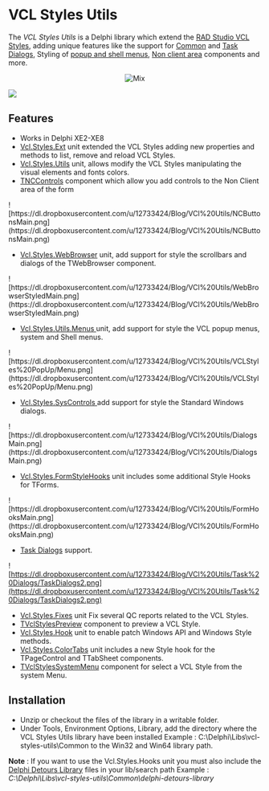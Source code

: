 # VCL Styles Utils #

The *VCL Styles Utils* is a Delphi library which extend the [RAD Studio VCL Styles](http://docwiki.embarcadero.com/RADStudio/en/VCL_Styles_Overview), adding unique features like the support for [Common](https://github.com/RRUZ/vcl-styles-utils/wiki/VclStylesSysControls) and [Task Dialogs](https://github.com/RRUZ/vcl-styles-utils/wiki/VCLStylesUxTheme), Styling of [popup and shell menus](https://github.com/RRUZ/vcl-styles-utils/wiki/VCLStylesMenus), [Non client area](https://github.com/RRUZ/vcl-styles-utils/wiki/VclStylesNC) components and more. 

<p align="center">
  <img src="https://dl.dropboxusercontent.com/u/12733424/Blog/VCl%20Utils/Images%20New%20Dialogs/Mix6.png" alt="Mix"/>
</p>

[![](https://theroadtodelphi.files.wordpress.com/2014/07/followrruz.png)](https://twitter.com/RRUZ)

## Features ##
<ul>
 <li>Works in Delphi XE2-XE8</li>
 <li><a href='https://github.com/RRUZ/vcl-styles-utils/wiki/VclStylesExt'>Vcl.Styles.Ext</a> unit extended the VCL Styles adding new properties and methods to list, remove and reload VCL Styles.</li>
 <li><a href='https://github.com/RRUZ/vcl-styles-utils/wiki/VclStylesUtils'>Vcl.Styles.Utils</a> unit, allows modify the VCL Styles manipulating the visual elements and fonts colors.</li>
 <li><a href='https://github.com/RRUZ/vcl-styles-utils/wiki/VclStylesNC'>TNCControls</a> component which allow you add controls to the Non Client area of the form</li>
</ul> 
![https://dl.dropboxusercontent.com/u/12733424/Blog/VCl%20Utils/NCButtonsMain.png](https://dl.dropboxusercontent.com/u/12733424/Blog/VCl%20Utils/NCButtonsMain.png)

<ul>
 <li><a href='https://github.com/RRUZ/vcl-styles-utils/wiki/VclStylesWebBrowser'> Vcl.Styles.WebBrowser</a> unit, add support for style the scrollbars and dialogs of the TWebBrowser component.</li>
</ul>  
![https://dl.dropboxusercontent.com/u/12733424/Blog/VCl%20Utils/WebBrowserStyledMain.png](https://dl.dropboxusercontent.com/u/12733424/Blog/VCl%20Utils/WebBrowserStyledMain.png)
<ul>
 <li><a href='https://github.com/RRUZ/vcl-styles-utils/wiki/VCLStylesMenus'>Vcl.Styles.Utils.Menus </a> unit, add support for style the VCL popup menus, system and Shell menus.</li>
</ul> 
![https://dl.dropboxusercontent.com/u/12733424/Blog/VCl%20Utils/VCLStyles%20PopUp/Menu.png](https://dl.dropboxusercontent.com/u/12733424/Blog/VCl%20Utils/VCLStyles%20PopUp/Menu.png)
<ul>
 <li><a href='https://github.com/RRUZ/vcl-styles-utils/wiki/VclStylesSysControls'>Vcl.Styles.SysControls </a> add support for style the Standard Windows dialogs.</li>
</ul>  
![https://dl.dropboxusercontent.com/u/12733424/Blog/VCl%20Utils/DialogsMain.png](https://dl.dropboxusercontent.com/u/12733424/Blog/VCl%20Utils/DialogsMain.png)
<ul>
 <li><a href='https://github.com/RRUZ/vcl-styles-utils/wiki/VclStylesFormStyleHooks'>Vcl.Styles.FormStyleHooks</a> unit includes some additional Style Hooks for TForms.</li>
</ul>   
 ![https://dl.dropboxusercontent.com/u/12733424/Blog/VCl%20Utils/FormHooksMain.png](https://dl.dropboxusercontent.com/u/12733424/Blog/VCl%20Utils/FormHooksMain.png)
<ul>
 <li><a href='https://github.com/RRUZ/vcl-styles-utils/wiki/VCLStylesUxTheme'>Task Dialogs</a> support.</li>
</ul>
 
 ![https://dl.dropboxusercontent.com/u/12733424/Blog/VCl%20Utils/Task%20Dialogs/TaskDialogs2.png](https://dl.dropboxusercontent.com/u/12733424/Blog/VCl%20Utils/Task%20Dialogs/TaskDialogs2.png)

<ul>
 <li><a href='https://github.com/RRUZ/vcl-styles-utils/wiki/VclStylesFixes'>Vcl.Styles.Fixes</a> unit Fix several QC reports related to the VCL Styles.</li>
 <li><a href='https://github.com/RRUZ/vcl-styles-utils/wiki/VclStylesPreview'>TVclStylesPreview</a> component to preview a VCL Style.</li>
 <li><a href='https://github.com/RRUZ/vcl-styles-utils/wiki/VclStylesHook'>Vcl.Styles.Hook</a> unit to enable patch Windows API and Windows Style methods.</li>
 <li><a href='https://github.com/RRUZ/vcl-styles-utils/wiki/VclStylesColorTabs'>Vcl.Styles.ColorTabs</a> unit includes a new Style hook for the TPageControl and TTabSheet components.</li>
 <li><a href='https://github.com/RRUZ/vcl-styles-utils/wiki/TVclStylesSystemMenu'>TVclStylesSystemMenu</a> component for select a VCL Style from the system Menu.</li>
</ul>

## Installation ##

<ul>
 <li>Unzip or checkout the files of the library in a writable folder.</li>
 <li>Under Tools, Environment Options, Library, add the directory where the VCL Styles Utils library have been installed Example : C:\Delphi\Libs\vcl-styles-utils\Common to the Win32 and Win64 library path.
</li>
</ul>

**Note** : If you want to use the Vcl.Styles.Hooks unit you must also include the [Delphi Detours Library](https://github.com/MahdiSafsafi/delphi-detours-library) files in your lib/search path Example : *C:\Delphi\Libs\vcl-styles-utils\Common\delphi-detours-library*

